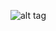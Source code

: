 ![alt tag](https://github.com/HuongIvyNguyen/udacity-data-science/blob/master/project5/Enron_Fraud_Report.ipynb)
